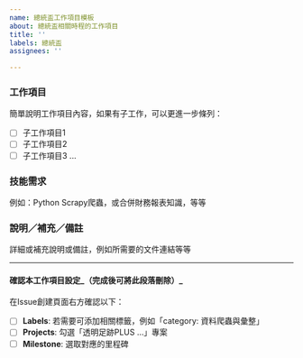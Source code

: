 ```yaml
---
name: 總統盃工作項目模板
about: 總統盃相關時程的工作項目
title: ''
labels: 總統盃
assignees: ''

---
```


### 工作項目
簡單說明工作項目內容，如果有子工作，可以更進一步條列：

- [ ] 子工作項目1
- [ ] 子工作項目2
- [ ] 子工作項目3 ...

### 技能需求
例如：Python Scrapy爬蟲，或合併財務報表知識，等等

### 說明／補充／備註
詳細或補充說明或備註，例如所需要的文件連結等等

---

#### 確認本工作項目設定_（完成後可將此段落刪除）_
在Issue創建頁面右方確認以下：

- [ ] **Labels**: 若需要可添加相關標籤，例如「category: 資料爬蟲與彙整」
- [ ] **Projects**: 勾選「透明足跡PLUS ...」專案
- [ ] **Milestone**: 選取對應的里程碑
